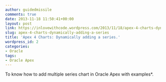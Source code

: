 ```yaml
---
author: guidedmissile
comments: true
date: 2013-11-18 11:50:41+00:00
layout: post
link: https://inlovewithcode.wordpress.com/2013/11/18/apex-4-charts-dynamically-adding-a-series/
slug: apex-4-charts-dynamically-adding-a-series
title: 'Apex 4 Charts: Dynamically adding a series.'
wordpress_id: 2
categories:
- Oracle
tags:
- Oracle Apex
---
```


To know how to add multiple series chart in Oracle Apex with examples*.
